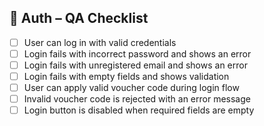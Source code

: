 ## 🔐 Auth – QA Checklist

- [ ] User can log in with valid credentials
- [ ] Login fails with incorrect password and shows an error
- [ ] Login fails with unregistered email and shows an error
- [ ] Login fails with empty fields and shows validation
- [ ] User can apply valid voucher code during login flow
- [ ] Invalid voucher code is rejected with an error message
- [ ] Login button is disabled when required fields are empty
